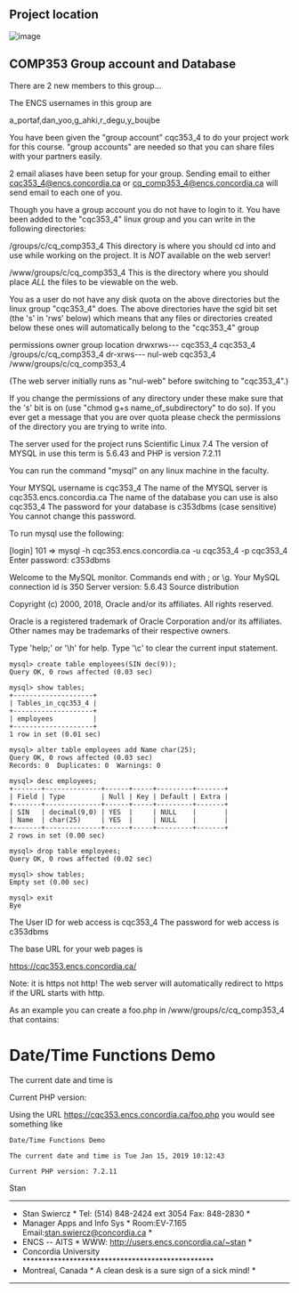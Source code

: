 ## Project location
![image](https://user-images.githubusercontent.com/5623994/53899609-9679ee00-4008-11e9-8a18-35cae5a42f83.png)

##  COMP353 Group account and Database 
There are 2 new members to this group...

The ENCS usernames in this group are

  a_portaf,dan_yoo,g_ahki,r_degu,y_boujbe

You have been given the "group account" cqc353_4 to do your project work
for this course. "group accounts" are needed so that you can share files
with your partners easily.

2 email aliases have been setup for your group. Sending email to either
cqc353_4@encs.concordia.ca or cq_comp353_4@encs.concordia.ca will send email
to each one of you.

Though you have a group account you do not have to login to it. You have
been added to the "cqc353_4" linux group and you can write in the following
directories:


   /groups/c/cq_comp353_4       This directory is where you should cd into
                                and use while working on the project.
                                It is *NOT* available on the web server!


   /www/groups/c/cq_comp353_4   This is the directory where you should place
                                *ALL* the files to be viewable on the web.


You as a user do not have any disk quota on the above directories but the
linux group "cqc353_4" does. The above directories have the sgid bit set
(the 's' in 'rws' below) which means that any files or directories created
below these ones will automatically belong to the "cqc353_4" group

  permissions     owner       group        location
   drwxrws---    cqc353_4   cqc353_4      /groups/c/cq_comp353_4
   dr-xrws---    nul-web    cqc353_4      /www/groups/c/cq_comp353_4

(The web server initially runs as "nul-web" before switching to "cqc353_4".)


If you change the permissions of any directory under these make sure that
the 's' bit is on (use "chmod g+s name_of_subdirectory" to do so). If you
ever get a message that you are over quota please check the permissions of
the directory you are trying to write into.

The server used for the project runs Scientific Linux 7.4
The version of MYSQL in use this term is 5.6.43 and PHP is version 7.2.11

You can run the command "mysql" on any linux machine in the faculty.

Your MYSQL username is cqc353_4
The name of the MYSQL server is cqc353.encs.concordia.ca
The name of the database you can use is also cqc353_4
The password for your database is c353dbms  (case sensitive)
You cannot change this password.


To run mysql use the following:

[login] 101 => mysql -h cqc353.encs.concordia.ca -u cqc353_4 -p cqc353_4
Enter password: c353dbms

Welcome to the MySQL monitor.  Commands end with ; or \g.
Your MySQL connection id is 350
Server version: 5.6.43 Source distribution

Copyright (c) 2000, 2018, Oracle and/or its affiliates. All rights reserved.

Oracle is a registered trademark of Oracle Corporation and/or its
affiliates. Other names may be trademarks of their respective
owners.

Type 'help;' or '\h' for help. Type '\c' to clear the current input statement.
```
mysql> create table employees(SIN dec(9));
Query OK, 0 rows affected (0.03 sec)

mysql> show tables;
+--------------------+
| Tables_in_cqc353_4 |
+--------------------+
| employees          |
+--------------------+
1 row in set (0.01 sec)
```
```
mysql> alter table employees add Name char(25);
Query OK, 0 rows affected (0.03 sec)
Records: 0  Duplicates: 0  Warnings: 0

mysql> desc employees;
+-------+--------------+------+-----+---------+-------+
| Field | Type         | Null | Key | Default | Extra |
+-------+--------------+------+-----+---------+-------+
| SIN   | decimal(9,0) | YES  |     | NULL    |       |
| Name  | char(25)     | YES  |     | NULL    |       |
+-------+--------------+------+-----+---------+-------+
2 rows in set (0.00 sec)

mysql> drop table employees;
Query OK, 0 rows affected (0.02 sec)

mysql> show tables;
Empty set (0.00 sec)

mysql> exit
Bye
```

The User ID  for web access is cqc353_4
The password for web access is c353dbms

The base URL for your web pages is

   https://cqc353.encs.concordia.ca/

Note: it is https not http! The web server will automatically redirect
      to https if the URL starts with http.


As an example you can create a foo.php in /www/groups/c/cq_comp353_4
that contains:

<HTML>
<HEAD>
  <TITLE>Date/Time Functions Demo</TITLE>
</HEAD>
<BODY>
<H1>Date/Time Functions Demo</H1>
<P>The current date and time is
<EM><?echo date("D M d, Y H:i:s", time())?></EM>
<P>Current PHP version:
<EM><?echo  phpversion()?></EM>
</BODY>
</HTML>


Using the URL https://cqc353.encs.concordia.ca/foo.php
you would see something like

    Date/Time Functions Demo

    The current date and time is Tue Jan 15, 2019 10:12:43

    Current PHP version: 7.2.11


Stan

*****************************************************************************
* Stan Swiercz              * Tel: (514) 848-2424 ext 3054   Fax: 848-2830  *
* Manager Apps and Info Sys * Room:EV-7.165 Email:stan.swiercz@concordia.ca *
* ENCS -- AITS              * WWW: http://users.encs.concordia.ca/~stan     *
* Concordia University      *************************************************
* Montreal, Canada          *  A clean desk is a sure sign of a sick mind!  *
***************************************************************************** 
